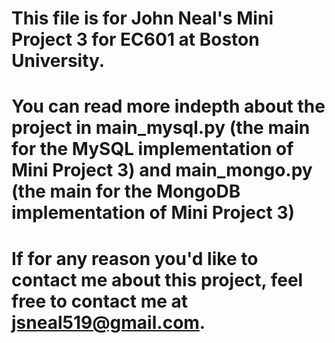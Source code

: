 # This file is for John Neal's Mini Project 3 for EC601 at Boston University.

# You can read more indepth about the project in main_mysql.py (the main for the MySQL implementation of Mini Project 3) and main_mongo.py (the main for the MongoDB implementation of Mini Project 3)

# If for any reason you'd like to contact me about this project, feel free to contact me at jsneal519@gmail.com.